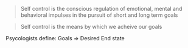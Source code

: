 > Self control is the conscious regulation of emotional, mental and behavioral impulses in the pursuit of short and long term goals

> Self control is the means by which we acheive our goals

Psycologists define:  Goals => Desired End state

